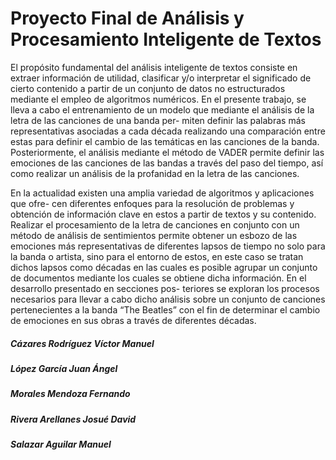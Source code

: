 # Proyecto Final de Análisis y Procesamiento Inteligente de Textos

El propósito fundamental del análisis inteligente de textos consiste
en extraer información de utilidad, clasificar y/o interpretar el significado de cierto
contenido a partir de un conjunto de datos no estructurados mediante el empleo de
algoritmos numéricos. En el presente trabajo, se lleva a cabo el entrenamiento de
un modelo que mediante el análisis de la letra de las canciones de una banda per-
miten definir las palabras más representativas asociadas a cada década realizando
una comparación entre estas para definir el cambio de las temáticas en las canciones
de la banda. Posteriormente, el análisis mediante el método de VADER permite
definir las emociones de las canciones de las bandas a través del paso del tiempo, así
como realizar un análisis de la profanidad en la letra de las canciones.  
  
  
En la actualidad existen una amplia variedad de algoritmos y aplicaciones que ofre-
cen diferentes enfoques para la resolución de problemas y obtención de información
clave en estos a partir de textos y su contenido. Realizar el procesamiento de la letra
de canciones en conjunto con un método de análisis de sentimientos permite obtener
un esbozo de las emociones más representativas de diferentes lapsos de tiempo no solo
para la banda o artista, sino para el entorno de estos, en este caso se tratan dichos lapsos
como décadas en las cuales es posible agrupar un conjunto de documentos mediante
los cuales se obtiene dicha información. En el desarrollo presentado en secciones pos-
teriores se exploran los procesos necesarios para llevar a cabo dicho análisis sobre un
conjunto de canciones pertenecientes a la banda “The Beatles” con el fin de determinar
el cambio de emociones en sus obras a través de diferentes décadas.  
  
  
##### _Cázares Rodríguez Víctor Manuel_
##### _López García Juan Ángel_
##### _Morales Mendoza Fernando_
##### _Rivera Arellanes Josué David_
##### _Salazar Aguilar Manuel_
